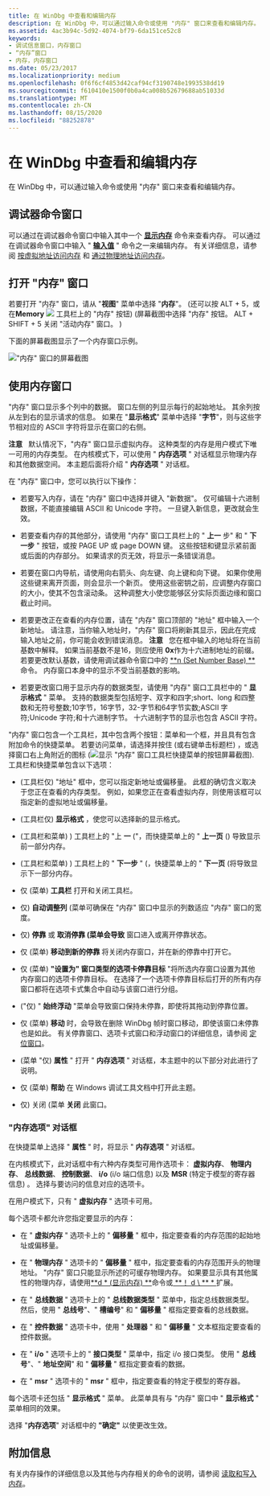```yaml
---
title: 在 WinDbg 中查看和编辑内存
description: 在 WinDbg 中，可以通过输入命令或使用 "内存" 窗口来查看和编辑内存。
ms.assetid: 4ac3b94c-5d92-4074-bf79-6da151ce52c8
keywords:
- 调试信息窗口，内存窗口
- “内存”窗口
- 内存，内存窗口
ms.date: 05/23/2017
ms.localizationpriority: medium
ms.openlocfilehash: 0f6f6cf4853d42caf94cf3190748e1993538dd19
ms.sourcegitcommit: f610410e1500f0b0a4ca008b52679688ab51033d
ms.translationtype: MT
ms.contentlocale: zh-CN
ms.lasthandoff: 08/15/2020
ms.locfileid: "88252878"
---
```

# <a name="viewing-and-editing-memory-in-windbg"></a>在 WinDbg 中查看和编辑内存


在 WinDbg 中，可以通过输入命令或使用 "内存" 窗口来查看和编辑内存。

## <a name="span-iddebugger_command_windowspanspan-iddebugger_command_windowspanspan-iddebugger_command_windowspandebugger-command-window"></a><span id="Debugger_Command_Window"></span><span id="debugger_command_window"></span><span id="DEBUGGER_COMMAND_WINDOW"></span>调试器命令窗口


可以通过在调试器命令窗口中输入其中一个 [**显示内存**](d--da--db--dc--dd--dd--df--dp--dq--du--dw--dw--dyb--dyd--display-memor.md) 命令来查看内存。 可以通过在调试器命令窗口中输入 " [**输入值**](e--ea--eb--ed--ed--ef--ep--eq--eu--ew--eza--ezu--enter-values-.md) " 命令之一来编辑内存。 有关详细信息，请参阅 [按虚拟地址访问内存](accessing-memory-by-virtual-address.md) 和 [通过物理地址访问内存](accessing-memory-by-physical-address.md)。

## <a name="span-idddk_memory_window_dbgspanspan-idddk_memory_window_dbgspanopening-a-memory-window"></a><span id="ddk_memory_window_dbg"></span><span id="DDK_MEMORY_WINDOW_DBG"></span>打开 "内存" 窗口


若要打开 "内存" 窗口，请从 "**视图**" 菜单中选择 "**内存**"。  (还可以按 ALT + 5，或在**Memory** ![ ](images/tbmem.png) 工具栏上的 "内存" 按钮)  (屏幕截图中选择 "内存" 按钮。 ALT + SHIFT + 5 关闭 "活动内存" 窗口。 ) 

下面的屏幕截图显示了一个内存窗口示例。

!["内存" 窗口的屏幕截图](images/window-memory.png)

## <a name="span-idusing_a_memory_windowspanspan-idusing_a_memory_windowspanspan-idusing_a_memory_windowspanusing-a-memory-window"></a><span id="Using_a_Memory_Window"></span><span id="using_a_memory_window"></span><span id="USING_A_MEMORY_WINDOW"></span>使用内存窗口


"内存" 窗口显示多个列中的数据。 窗口左侧的列显示每行的起始地址。 其余列按从左到右的显示请求的信息。 如果在 "**显示格式**" 菜单中选择 "**字节**"，则与这些字节相对应的 ASCII 字符将显示在窗口的右侧。

**注意**   默认情况下，"内存" 窗口显示虚拟内存。 这种类型的内存是用户模式下唯一可用的内存类型。 在内核模式下，可以使用 " **内存选项** " 对话框显示物理内存和其他数据空间。 本主题后面将介绍 " **内存选项** " 对话框。

 

在 "内存" 窗口中，您可以执行以下操作：

-   若要写入内存，请在 "内存" 窗口中选择并键入 "新数据"。 仅可编辑十六进制数据，不能直接编辑 ASCII 和 Unicode 字符。 一旦键入新信息，更改就会生效。

-   若要查看内存的其他部分，请使用 "内存" 窗口工具栏上的 " **上一** 步" 和 " **下一步** " 按钮，或按 PAGE UP 或 page DOWN 键。 这些按钮和键显示紧前面或后面的内存部分。 如果请求的页无效，将显示一条错误消息。

-   若要在窗口内导航，请使用向右箭头、向左键、向上键和向下键。 如果你使用这些键来离开页面，则会显示一个新页。 使用这些密钥之前，应调整内存窗口的大小，使其不包含滚动条。 这种调整大小使您能够区分实际页面边缘和窗口截止时间。

-   若要更改正在查看的内存位置，请在 "内存" 窗口顶部的 "地址" 框中输入一个新地址。 请注意，当你输入地址时，"内存" 窗口将刷新其显示，因此在完成输入地址之前，你可能会收到错误消息。
    **注意**   您在框中输入的地址将在当前基数中解释。 如果当前基数不是16，则应使用 **0x**作为十六进制地址的前缀。 若要更改默认基数，请使用调试器命令窗口中的 [**n (Set Number Base) **](n--set-number-base-.md) 命令。 内存窗口本身中的显示不受当前基数的影响。

     

-   若要更改窗口用于显示内存的数据类型，请使用 "内存" 窗口工具栏中的 " **显示格式** " 菜单。 支持的数据类型包括短字、双字和四字;short、long 和四整数和无符号整数;10字节，16字节，32-字节和64字节实数;ASCII 字符;Unicode 字符;和十六进制字节。 十六进制字节的显示也包含 ASCII 字符。

"内存" 窗口包含一个工具栏，其中包含两个按钮：菜单和一个框，并且具有包含附加命令的快捷菜单。 若要访问菜单，请选择并按住 (或右键单击标题栏) ，或选择窗口右上角附近的图标 (![显示 "内存" 窗口工具栏快捷菜单的按钮屏幕截图](images/tbmem.png)). 工具栏和快捷菜单包含以下选项：

-    (工具栏仅) "地址" 框中，您可以指定新地址或偏移量。 此框的确切含义取决于您正在查看的内存类型。 例如，如果您正在查看虚拟内存，则使用该框可以指定新的虚拟地址或偏移量。

-    (工具栏仅) **显示格式** ，使您可以选择新的显示格式。

-    (工具栏和菜单) ) 工具栏上的 "上 **一** ("，而快捷菜单上的 " **上一页** () 导致显示前一部分内存。

-    (工具栏和菜单) ) 工具栏上的 " **下一步** " (，快捷菜单上的 " **下一页** (将导致显示下一部分内存。

-   仅 (菜单) **工具栏** 打开和关闭工具栏。

-   仅) **自动调整列** (菜单可确保在 "内存" 窗口中显示的列数适应 "内存" 窗口的宽度。

-   仅) **停靠** 或 **取消停靠 (菜单会导致** 窗口进入或离开停靠状态。

-   仅 (菜单) **移动到新的停靠** 将关闭内存窗口，并在新的停靠中打开它。

-   仅 (菜单) **"设置为" 窗口类型的选项卡停靠目标** "将所选内存窗口设置为其他内存窗口的选项卡停靠目标。 在选择了一个选项卡停靠目标后打开的所有内存窗口都将在选项卡式集合中自动与该窗口进行分组。

-    ("仅) " **始终浮动** "菜单会导致窗口保持未停靠，即使将其拖动到停靠位置。

-   仅 (菜单) **移动** 时，会导致在删除 WinDbg 帧时窗口移动，即使该窗口未停靠也是如此。 有关停靠窗口、选项卡式窗口和浮动窗口的详细信息，请参阅 [定位窗口](positioning-the-windows.md)。

-    (菜单 "仅) **属性** " 打开 " **内存选项** " 对话框，本主题中的以下部分对此进行了说明。

-   仅 (菜单) **帮助** 在 Windows 调试工具文档中打开此主题。

-   仅) 关闭 (菜单 **关闭** 此窗口。

### <a name="span-idmemory_options_dialog_boxspanspan-idmemory_options_dialog_boxspanmemory-options-dialog-box"></a><span id="memory_options_dialog_box"></span><span id="MEMORY_OPTIONS_DIALOG_BOX"></span>"内存选项" 对话框

在快捷菜单上选择 " **属性** " 时，将显示 " **内存选项** " 对话框。

在内核模式下，此对话框中有六种内存类型可用作选项卡： **虚拟内存**、 **物理内存**、 **总线数据**、 **控制数据**、 **i/o** (i/o 端口信息) 以及 **MSR** (特定于模型的寄存器信息) 。 选择与要访问的信息对应的选项卡。

在用户模式下，只有 " **虚拟内存** " 选项卡可用。

每个选项卡都允许您指定要显示的内存：

- 在 " **虚拟内存** " 选项卡上的 " **偏移量** " 框中，指定要查看的内存范围的起始地址或偏移量。

- 在 " **物理内存** " 选项卡的 " **偏移量** " 框中，指定要查看的内存范围开头的物理地址。 "内存" 窗口只能显示所述的可缓存物理内存。 如果要显示具有其他属性的物理内存，请使用[**d \* (显示内存) **](d--da--db--dc--dd--dd--df--dp--dq--du--dw--dw--dyb--dyd--display-memor.md)命令或[ **！ d \\ ** * ](-db---dc---dd---dp---dq---du---dw.md)扩展。

- 在 " **总线数据** " 选项卡上的 " **总线数据类型** " 菜单中，指定总线数据类型。 然后，使用 " **总线号**"、" **槽编号**" 和 " **偏移量** " 框指定要查看的总线数据。

- 在 " **控件数据** " 选项卡中，使用 " **处理器** " 和 " **偏移量** " 文本框指定要查看的控件数据。

- 在 " **i/o** " 选项卡上的 " **接口类型** " 菜单中，指定 i/o 接口类型。 使用 " **总线号**"、" **地址空间**" 和 " **偏移量** " 框指定要查看的数据。

- 在 " **msr** " 选项卡的 " **msr** " 框中，指定要查看的特定于模型的寄存器。

每个选项卡还包括 " **显示格式** " 菜单。 此菜单具有与 "内存" 窗口中 " **显示格式** " 菜单相同的效果。

选择 "**内存选项**" 对话框中的 **"确定"** 以使更改生效。

## <a name="span-idadditional_informationspanspan-idadditional_informationspanadditional-information"></a><span id="additional_information"></span><span id="ADDITIONAL_INFORMATION"></span>附加信息


有关内存操作的详细信息以及其他与内存相关的命令的说明，请参阅 [读取和写入内存](reading-and-writing-memory.md)。

 

 





